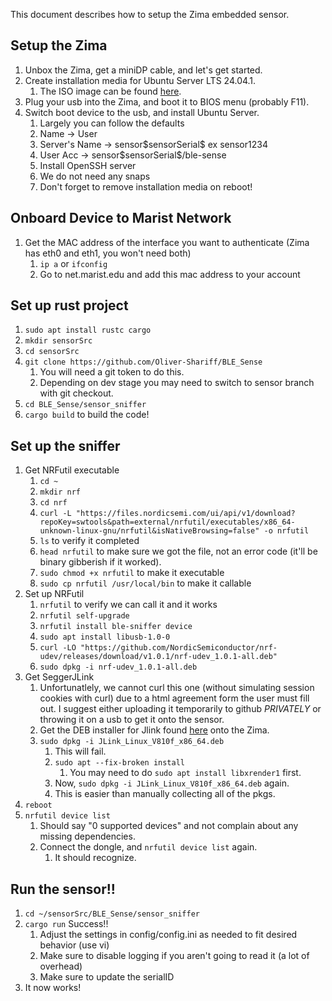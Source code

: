 This document describes how to setup the Zima embedded sensor.

## Setup the Zima
1. Unbox the Zima, get a miniDP cable, and let's get started.
1. Create installation media for Ubuntu Server LTS 24.04.1.
    1. The ISO image can be found [here](https://ubuntu.com/download/server).
1. Plug your usb into the Zima, and boot it to BIOS menu (probably F11).
1. Switch boot device to the usb, and install Ubuntu Server.
    1. Largely you can follow the defaults
    1. Name -> User
    1. Server's Name -> sensor\$sensorSerial\$ ex sensor1234
    1. User Acc -> sensor\$sensorSerial\$/ble-sense
    1. Install OpenSSH server
    1. We do not need any snaps
    1. Don't forget to remove installation media on reboot!

## Onboard Device to Marist Network
1. Get the MAC address of the interface you want to authenticate (Zima has eth0 and eth1, you won't need both)
    1. `ip a` or `ifconfig`
    1. Go to net.marist.edu and add this mac address to your account

## Set up rust project
1. `sudo apt install rustc cargo`
1. `mkdir sensorSrc`
1. `cd sensorSrc`
1. `git clone https://github.com/Oliver-Shariff/BLE_Sense`
    1. You will need a git token to do this.
    1. Depending on dev stage you may need to switch to sensor branch with git checkout.
1. `cd BLE_Sense/sensor_sniffer`
1. `cargo build` to build the code!

## Set up the sniffer
1. Get NRFutil executable
    1. `cd ~`
    1. `mkdir nrf`
    1. `cd nrf`
    1. `curl -L "https://files.nordicsemi.com/ui/api/v1/download?repoKey=swtools&path=external/nrfutil/executables/x86_64-unknown-linux-gnu/nrfutil&isNativeBrowsing=false" -o nrfutil`
    1. `ls` to verify it completed
    1. `head nrfutil` to make sure we got the file, not an error code (it'll be binary gibberish if it worked).
    1. `sudo chmod +x nrfutil` to make it executable
    1. `sudo cp nrfutil /usr/local/bin` to make it callable
1. Set up NRFutil
    1. `nrfutil` to verify we can call it and it works
    1. `nrfutil self-upgrade`
    1. `nrfutil install ble-sniffer device`
    1. `sudo apt install libusb-1.0-0`
    1. `curl -LO "https://github.com/NordicSemiconductor/nrf-udev/releases/download/v1.0.1/nrf-udev_1.0.1-all.deb"` 
    1. `sudo dpkg -i nrf-udev_1.0.1-all.deb`
1. Get SeggerJLink
    1. Unfortunatlely, we cannot curl this one (without simulating session cookies with curl) due to a html agreement form the user must fill out. I suggest either uploading it temporarily to github *PRIVATELY* or throwing it on a usb to get it onto the sensor.
    1. Get the DEB installer for Jlink found [here](https://www.segger.com/downloads/jlink/#J-LinkSoftwareAndDocumentationPack) onto the Zima.
    1. `sudo dpkg -i JLink_Linux_V810f_x86_64.deb`
        1. This will fail. 
        1. `sudo apt --fix-broken install`
            1. You may need to do `sudo apt install libxrender1` first.
        1. Now, `sudo dpkg -i JLink_Linux_V810f_x86_64.deb` again.
        1. This is easier than manually collecting all of the pkgs.
1. `reboot`
1. `nrfutil device list`
    1. Should say "0 supported devices" and not complain about any missing dependencies.
    1. Connect the dongle, and `nrfutil device list` again.
        1. It should recognize.

## Run the sensor!!
1. `cd ~/sensorSrc/BLE_Sense/sensor_sniffer`
1. `cargo run` Success!!
    1. Adjust the settings in config/config.ini as needed to fit desired behavior (use vi)
    1. Make sure to disable logging if you aren't going to read it (a lot of overhead) 
    1. Make sure to update the serialID
1. It now works!


